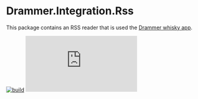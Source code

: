 # Drammer.Integration.Rss
This package contains an RSS reader that is used the [Drammer whisky app](https://drammer.com).

[![build](https://github.com/Drammer-whisky-app/Drammer.Integration.Rss/actions/workflows/build.yml/badge.svg)](https://github.com/Drammer-whisky-app/Drammer.Integration.Rss/actions/workflows/build.yml)
[![NuGet Version](https://img.shields.io/nuget/v/Drammer.Integration.Rss)](https://www.nuget.org/packages/Drammer.Integration.Rss/)
